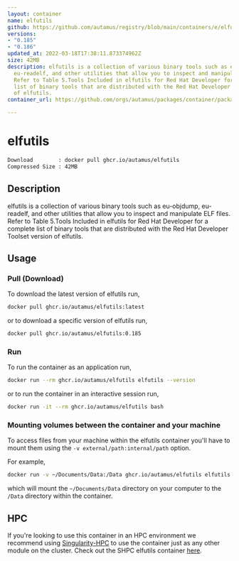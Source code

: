 ```yaml
---
layout: container
name: elfutils
github: https://github.com/autamus/registry/blob/main/containers/e/elfutils/spack.yaml
versions:
- "0.185"
- "0.186"
updated_at: 2022-03-18T17:38:11.873374962Z
size: 42MB
description: elfutils is a collection of various binary tools such as eu-objdump,
  eu-readelf, and other utilities that allow you to inspect and manipulate ELF files.
  Refer to Table 5.Tools Included in elfutils for Red Hat Developer for a complete
  list of binary tools that are distributed with the Red Hat Developer Toolset version
  of elfutils.
container_url: https://github.com/orgs/autamus/packages/container/package/elfutils

---
```

# elfutils
```bash 
Download        : docker pull ghcr.io/autamus/elfutils
Compressed Size : 42MB
```

## Description
elfutils is a collection of various binary tools such as eu-objdump, eu-readelf, and other utilities that allow you to inspect and manipulate ELF files. Refer to Table 5.Tools Included in elfutils for Red Hat Developer for a complete list of binary tools that are distributed with the Red Hat Developer Toolset version of elfutils.

## Usage
### Pull (Download)
To download the latest version of elfutils run,

```bash
docker pull ghcr.io/autamus/elfutils:latest
```

or to download a specific version of elfutils run,

```bash
docker pull ghcr.io/autamus/elfutils:0.185
```
### Run
To run the container as an application run,
```bash
docker run --rm ghcr.io/autamus/elfutils elfutils --version
```

or to run the container in an interactive session run,
```bash
docker run -it --rm ghcr.io/autamus/elfutils bash
```

### Mounting volumes between the container and your machine
To access files from your machine within the elfutils container you'll have to mount them using the `-v external/path:internal/path` option.

For example,
```bash
docker run -v ~/Documents/Data:/Data ghcr.io/autamus/elfutils elfutils /Data/myData.csv
```
which will mount the `~/Documents/Data` directory on your computer to the `/Data` directory within the container.

## HPC
If you're looking to use this container in an HPC environment we recommend using [Singularity-HPC](https://singularity-hpc.readthedocs.io) to use the container just as any other module on the cluster. Check out the SHPC elfutils container [here](https://singularityhub.github.io/singularity-hpc/r/ghcr.io-autamus-elfutils/).